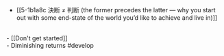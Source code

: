 - [[5-1b1a8c 決断 ≠ 判断 (the former precedes the latter — why you start out with some end-state of the world you’d like to achieve and live in)]]
<br>
- [[Don't get started]]
<br>
- Diminishing returns #develop
